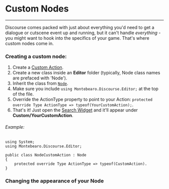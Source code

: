 # Custom Nodes
---

Discourse comes packed with just about everything you'd need to get a dialogue or cutscene event up and running, but it can't handle _everything_ - you might want to hook into the specifics of your game. That's where custom nodes come in.


### Creating a custom node:

1. Create a [Custom Action](custom-action).
1. Create a new class inside an **Editor** folder (typically, Node class names are prefaced with 'Node').
1. Inherit the class from [`Node`](node.md).
1. Make sure you include `using Montebearo.Discourse.Editor;` at the top of the file.
1. Override the ActionType property to point to your Action:
`protected override Type ActionType => typeof(YourCustomAction);`.
1. That's it! Just open the [Search Widget](search-widget.md) and it'll appear under  **Custom/YourCustomAction**.

###### Example:

```
using System;
using Montebearo.Discourse.Editor;

public class NodeCustomAction : Node
{
    protected override Type ActionType => typeof(CustomAction).
}
```


### Changing the appearance of your Node
